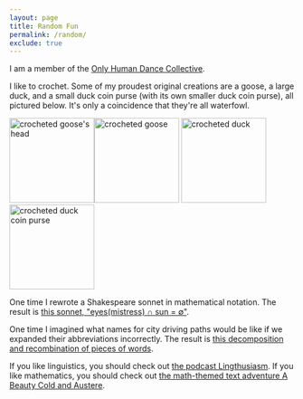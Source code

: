 ```yaml
---
layout: page
title: Random Fun
permalink: /random/
exclude: true
---
```


I am a member of the [Only Human Dance Collective](https://www.onlyhumandancecollective.com/).

I like to crochet. Some of my proudest original creations are a goose, a large duck, and a small duck coin purse (with its own smaller duck coin purse), all pictured below. It's only a coincidence that they're all waterfowl.

<img src="https://laurestine.github.io/gooseface.jpg" height="150" alt = "crocheted goose's head"/><img src="https://laurestine.github.io/gooseprofile.jpg" height="150" alt = "crocheted goose"/> <img src="https://laurestine.github.io/duck.jpg" height="150" alt = "crocheted duck"/><img src="https://laurestine.github.io/duckpurse.jpg" height="150" alt = "crocheted duck coin purse"/>

One time I rewrote a Shakespeare sonnet in mathematical notation. The result is [this sonnet, "eyes(mistress) ∩ sun = ∅"](https://laurestine.github.io/sonnet.txt).

One time I imagined what names for city driving paths would be like if we expanded their abbreviations incorrectly. The result is [this decomposition and recombination of pieces of words](https://laurestine.github.io/st-reet.html).

If you like linguistics, you should check out [the podcast Lingthusiasm](https://lingthusiasm.com/). If you like mathematics, you should check out [the math-themed text adventure A Beauty Cold and Austere](https://ifdb.org/viewgame?id=y9y7jozi0l76bb82).